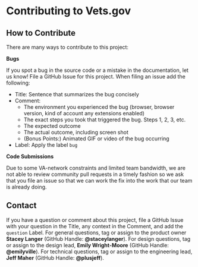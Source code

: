 # Contributing to Vets.gov

## How to Contribute

There are many ways to contribute to this project:

**Bugs**

If you spot a bug in the source code or a mistake in the documentation, let us know! File a GitHub Issue for this project. When filing an issue add the following:

- Title: Sentence that summarizes the bug concisely
- Comment:
    - The environment you experienced the bug (browser, browser version, kind of account any extensions enabled)
    - The exact steps you took that triggered the bug. Steps 1, 2, 3, etc.
    - The expected outcome
    - The actual outcome, including screen shot
    - (Bonus Points:) Animated GIF or video of the bug occurring
- Label: Apply the label `bug`

**Code Submissions**

Due to some VA-network constraints and limited team bandwidth, we are not able to review community pull requests in a timely fashion so we ask that you file an issue so that we can work the fix into the work that our team is already doing. 

## Contact

If you have a question or comment about this project, file a GitHub Issue with your question in the Title, any context in the Comment, and add the `question` Label. For general questions, tag or assign to the product owner **Stacey Langer** (GitHub Handle: **@staceylanger**). For design questions, tag or assign to the design lead,  **Emily Wright-Moore** (GitHub Handle: **@emilyville**). For technical questions, tag or assign to the engineering lead, **Jeff Maher** (GitHub Handle: **@plusjeff**).
